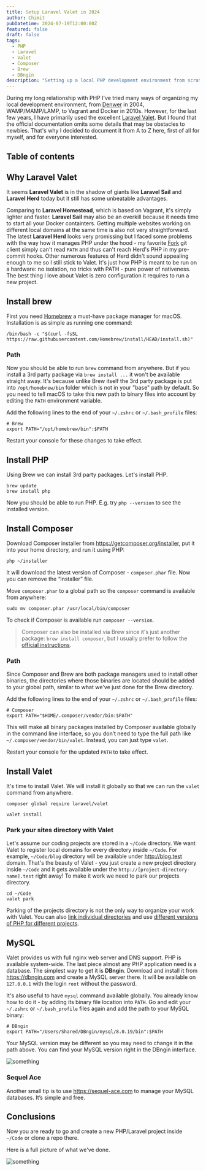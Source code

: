```yaml
---
title: Setup Laravel Valet in 2024
author: Chimit
pubDatetime: 2024-07-19T12:00:00Z
featured: false
draft: false
tags:
  - PHP
  - Laravel
  - Valet
  - Composer
  - Brew
  - DBngin
description: "Setting up a local PHP development environment from scratch on macOS."
---
```


During my long relationship with PHP I've tried many ways of organizing my local development environment, from [Denwer](http://www.denwer.ru) in 2004, WAMP/MAMP/LAMP, to Vagrant and Docker in 2010s. However, for the last few years, I have primarily used the excellent [Laravel Valet](https://laravel.com/docs/valet). But I found that the official documentation omits some details that may be obstacles to newbies. That's why I decided to document it from A to Z here, first of all for myself, and for everyone interested.

## Table of contents

## Why Laravel Valet

It seems **Laravel Valet** is in the shadow of giants like **Laravel Sail** and **Laravel Herd** today but it still has some unbeatable advantages.

Comparing to **Laravel Homestead**, which is based on Vagrant, it's simply lighter and faster. **Laravel Sail** may also be an overkill because it needs time to start all your Docker containters. Getting multiple websites working on different local domains at the same time is also not very straightforward. The latest **Laravel Herd** looks very promissing but I faced some problems with the way how it manages PHP under the hood - my favorite [Fork](https://git-fork.com) git client simply can't read `PATH` and thus can't reach Herd's PHP in my pre-commit hooks. Other numerous features of Herd didn't sound appealing enough to me so I still stick to Valet. It's just how PHP is meant to be run on a hardware: no isolation, no tricks with PATH - pure power of nativeness. The best thing I love about Valet is zero configuration it requires to run a new project.

## Install brew

First you need [Homebrew](https://brew.sh) a must-have package manager for macOS. Installation is as simple as running one command:

```shell
/bin/bash -c "$(curl -fsSL https://raw.githubusercontent.com/Homebrew/install/HEAD/install.sh)"
```

### Path

Now you should be able to run `brew` command from anywhere. But if you install a 3rd party package via `brew install ...` it won't be available straight away. It's because unlike Brew itself the 3rd party package is put into `/opt/homebrew/bin` folder which is not in your "base" path by default. So you need to tell macOS to take this new path to binary files into account by editing the `PATH` environment variable.

Add the following lines to the end of your `~/.zshrc` or `~/.bash_profile` files:

```shell
# Brew
export PATH="/opt/homebrew/bin":$PATH
```

Restart your console for these changes to take effect.

## Install PHP

Using Brew we can install 3rd party packages. Let's install PHP.

```shell
brew update
brew install php
```

Now you should be able to run PHP. E.g. try `php --version` to see the installed version.

## Install Composer

Download Composer installer from https://getcomposer.org/installer, put it into your home directory, and run it using PHP:

```shell
php ~/installer
```

It will download the latest version of Composer - `composer.phar` file. Now you can remove the “installer” file.

Move `composer.phar` to a global path so the `composer` command is available from anywhere:

```shell
sudo mv composer.phar /usr/local/bin/composer
```

To check if Composer is available run `composer --version`.

> Composer can also be installed via Brew since it's just another package: `brew install composer`, but I usually prefer to follow the [official instructions](https://getcomposer.org/doc/00-intro.md).

### Path

Since Composer and Brew are both package managers used to install other binaries, the directories where those binaries are located should be added to your global path, similar to what we've just done for the Brew directory.

Add the following lines to the end of your `~/.zshrc` or `~/.bash_profile` files:

```shell
# Composer
export PATH="$HOME/.composer/vendor/bin:$PATH"
```

This will make all binary packages installed by Composer available globally in the command line interface, so you don’t need to type the full path like `~/.composer/vendor/bin/valet`. Instead, you can just type `valet`.

Restart your console for the updated `PATH` to take effect.

## Install Valet

It's time to install Valet. We will install it globally so that we can run the `valet` command from anywhere.

```shell
composer global require laravel/valet
```

```shell
valet install
```

### Park your sites directory with Valet

Let's assume our coding projects are stored in a `~/Code` directory. We want Valet to register local domains for every directory inside `~/Code`. For example, `~/Code/blog` directory will be available under http://blog.test domain. That's the beauty of Valet - you just create a new project directory inside `~/Code` and it gets available under the `http://[project-directory-name].test` right away! To make it work we need to park our projects directory.

```shell
cd ~/Code
valet park
```

Parking of the projects directory is not the only way to organize your work with Valet. You can also [link individual directories](https://laravel.com/docs/valet#the-link-command) and use [different versions of PHP for different projects](https://laravel.com/docs/valet#per-site-php-versions).

## MySQL

Valet provides us with full nginx web server and DNS support. PHP is available system-wide. The last piece almost any PHP application need is a database. The simplest way to get it is **DBngin**. Download and install it from https://dbngin.com and create a MySQL server there. It will be available on `127.0.0.1` with the login `root` without the password.

It's also useful to have `mysql` command available globally. You already know how to do it - by adding its binary file location into `PATH`. Go and edit your `~/.zshrc` or `~/.bash_profile` files again and add the path to your MySQL binary:

```shell
# DBngin
export PATH="/Users/Shared/DBngin/mysql/8.0.19/bin":$PATH
```

Your MySQL version may be different so you may need to change it in the path above. You can find your MySQL version right in the DBngin interface.

![something](@assets/images/dbngin.png)

### Sequel Ace

Another small tip is to use https://sequel-ace.com to manage your MySQL databases. It’s simple and free.

## Conclusions

Now you are ready to go and create a new PHP/Laravel project inside `~/Code` or clone a repo there.

Here is a full picture of what we've done.

![something](@assets/images/valet.png)
